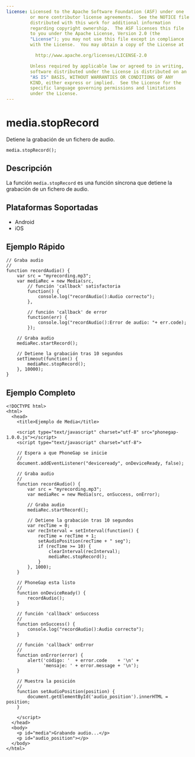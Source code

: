 ```yaml
---
license: Licensed to the Apache Software Foundation (ASF) under one
         or more contributor license agreements.  See the NOTICE file
         distributed with this work for additional information
         regarding copyright ownership.  The ASF licenses this file
         to you under the Apache License, Version 2.0 (the
         "License"); you may not use this file except in compliance
         with the License.  You may obtain a copy of the License at

           http://www.apache.org/licenses/LICENSE-2.0

         Unless required by applicable law or agreed to in writing,
         software distributed under the License is distributed on an
         "AS IS" BASIS, WITHOUT WARRANTIES OR CONDITIONS OF ANY
         KIND, either express or implied.  See the License for the
         specific language governing permissions and limitations
         under the License.
---
```


media.stopRecord
================

Detiene la grabación de un fichero de audio.

    media.stopRecord();


Descripción
-----------

La función `media.stopRecord` es una función síncrona que detiene la grabación de un fichero de audio.

Plataformas Soportadas
----------------------

- Android
- iOS
    
Ejemplo Rápido
--------------

    // Graba audio
    // 
    function recordAudio() {
        var src = "myrecording.mp3";
        var mediaRec = new Media(src,
            // función 'callback' satisfactoria
            function() {
                console.log("recordAudio():Audio correcto");
            },
            
            // función 'callback' de error
            function(err) {
                console.log("recordAudio():Error de audio: "+ err.code);
            });

        // Graba audio
        mediaRec.startRecord();

        // Detiene la grabación tras 10 segundos
        setTimeout(function() {
            mediaRec.stopRecord();
        }, 10000);
    }


Ejemplo Completo
----------------

    <!DOCTYPE html>
    <html>
      <head>
        <title>Ejemplo de Media</title>

        <script type="text/javascript" charset="utf-8" src="phonegap-1.0.0.js"></script>
        <script type="text/javascript" charset="utf-8">

        // Espera a que PhoneGap se inicie
        //
        document.addEventListener("deviceready", onDeviceReady, false);

        // Graba audio
        // 
        function recordAudio() {
            var src = "myrecording.mp3";
            var mediaRec = new Media(src, onSuccess, onError);

            // Graba audio
            mediaRec.startRecord();

            // Detiene la grabación tras 10 segundos
            var recTime = 0;
            var recInterval = setInterval(function() {
                recTime = recTime + 1;
                setAudioPosition(recTime + " seg");
                if (recTime >= 10) {
                    clearInterval(recInterval);
                    mediaRec.stopRecord();
                }
            }, 1000);
        }

        // PhoneGap esta listo
        //
        function onDeviceReady() {
            recordAudio();
        }
    
        // función 'callback' onSuccess
        //
        function onSuccess() {
            console.log("recordAudio():Audio correcto");
        }
    
        // función 'callback' onError
        //
        function onError(error) {
            alert('código: '  + error.code    + '\n' + 
                  'mensaje: ' + error.message + '\n');
        }

        // Muestra la posición
        // 
        function setAudioPosition(position) {
            document.getElementById('audio_position').innerHTML = position;
        }

        </script>
      </head>
      <body>
        <p id="media">Grabando audio...</p>
        <p id="audio_position"></p>
      </body>
    </html>



